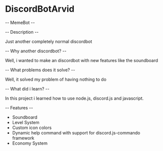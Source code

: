 # DiscordBotArvid


-- MemeBot --


-- Description --

Just another completely normal discordbot



-- Why another discordbot? --

Well, i wanted to make an discordbot with new features like the soundboard


-- What problems does it solve? --

Well, it solved my problem of having nothing to do


-- What did i learn? --

In this project i learned how to use node.js, discord.js and javascript. 


-- Features --

- Soundboard
- Level System
- Custom icon colors
- Dynamic help command with support for discord.js-commando framework
- Economy System
